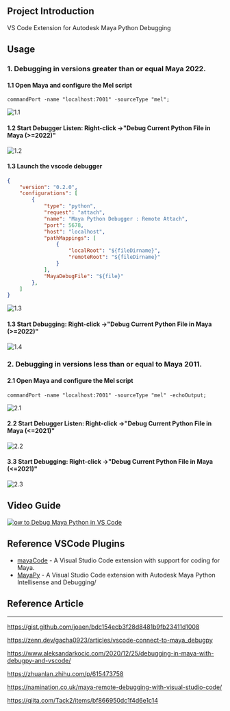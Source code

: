 ## Project Introduction

VS Code Extension for Autodesk Maya Python Debugging

## Usage

### 1. Debugging in versions greater than or equal Maya 2022.

#### 1.1 Open Maya and configure the Mel script
```mel
commandPort -name "localhost:7001" -sourceType "mel";
```
![1.1](assets/1.1.gif)

#### 1.2 Start Debugger Listen: Right-click ->"Debug Current Python File in Maya (>=2022)"
![1.2](assets/1.2.gif)

#### 1.3 Launch the vscode debugger
```json
{
    "version": "0.2.0",
    "configurations": [
        {
            "type": "python",
            "request": "attach",
            "name": "Maya Python Debugger : Remote Attach",
            "port": 5678,
            "host": "localhost",
            "pathMappings": [
                {
                    "localRoot": "${fileDirname}",
                    "remoteRoot": "${fileDirname}"
                }
            ],
            "MayaDebugFile": "${file}"
        },
    ]
}
```
![1.3](assets/1.3.gif)

#### 1.3 Start Debugging:  Right-click ->"Debug Current Python File in Maya (>=2022)"
![1.4](assets/1.4.gif)


### 2. Debugging in versions less than or equal to Maya 2011.

#### 2.1 Open Maya and configure the Mel script
```mel
commandPort -name "localhost:7001" -sourceType "mel" -echoOutput;
```
![2.1](assets/2.1.gif)

#### 2.2 Start Debugger Listen: Right-click ->"Debug Current Python File in Maya (<=2021)"
![2.2](assets/2.2.gif)

#### 3.3 Start Debugging:  Right-click ->"Debug Current Python File in Maya (<=2021)"
![2.3](assets/2.3.gif)

## Video Guide

[![ow to Debug Maya Python in VS Code](assets//cover-image.jpg)](https://www.youtube.com/watch?v=mIKi2tZP0JM)


## Reference VSCode Plugins
  
* [mayaCode](https://marketplace.visualstudio.com/items?itemName=magicstack.MagicPython) - A Visual Studio Code extension with support for coding for Maya.
* [MayaPy](https://marketplace.visualstudio.com/items?itemName=FXTD-Odyssey.mayapy) - A Visual Studio Code extension with Autodesk Maya Python Intellisense and Debugging/

## Reference Article

---
https://gist.github.com/joaen/bdc154ecb3f28d8481b9fb23411d1008

https://zenn.dev/gacha0923/articles/vscode-connect-to-maya_debugpy 

https://www.aleksandarkocic.com/2020/12/25/debugging-in-maya-with-debugpy-and-vscode/

https://zhuanlan.zhihu.com/p/615473758 

https://namination.co.uk/maya-remote-debugging-with-visual-studio-code/

https://qiita.com/Tack2/items/bf866950dc1f4d6e1c14